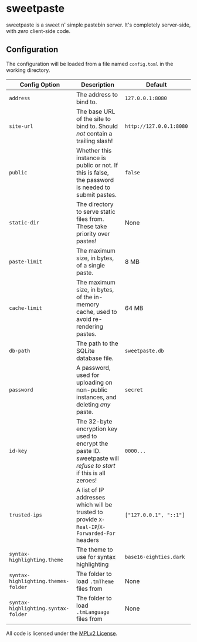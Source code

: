 # sweetpaste

sweetpaste is a sweet n' simple pastebin server. It's completely server-side, with *zero* client-side code.

## Configuration

The configuration will be loaded from a file named `config.toml` in the working directory.

| Config Option                       | Description                                                                                                       | Default                 |
| ----------------------------------- | ----------------------------------------------------------------------------------------------------------------- | ----------------------- |
| `address`                           | The address to bind to.                                                                                           | `127.0.0.1:8080`        |
| `site-url`                          | The base URL of the site to bind to. Should *not* contain a trailing slash!                                       | `http://127.0.0.1:8080` |
| `public`                            | Whether this instance is public or not. If this is false, the password is needed to submit pastes.                | `false`                 |
| `static-dir`                        | The directory to serve static files from. These take priority over pastes!                                        | None                    |
| `paste-limit`                       | The maximum size, in bytes, of a single paste.                                                                    | 8 MB                    |
| `cache-limit`                       | The maximum size, in bytes, of the in-memory cache, used to avoid re-rendering pastes.                            | 64 MB                   |
| `db-path`                           | The path to the SQLite database file.                                                                             | `sweetpaste.db`         |
| `password`                          | A password, used for uploading on non-public instances, and deleting *any* paste.                                 | `secret`                |
| `id-key`                            | The 32-byte encryption key used to encrypt the paste ID. sweetpaste will *refuse to start* if this is all zeroes! | `0000...`               |
| `trusted-ips`                       | A list of IP addresses which will be trusted to provide `X-Real-IP`/`X-Forwarded-For` headers                     | `["127.0.0.1", "::1"]`  |
| `syntax-highlighting.theme`         | The theme to use for syntax highlighting                                                                          | `base16-eighties.dark`  |
| `syntax-highlighting.themes-folder` | The folder to load `.tmTheme` files from                                                                          | None                    |
| `syntax-highlighting.syntax-folder` | The folder to load `.tmLanguage` files from                                                                       | None                    |


All code is licensed under the [MPLv2 License](LICENSE.md).

